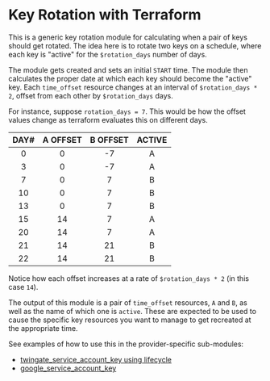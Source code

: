 # Key Rotation with Terraform

This is a generic key rotation module for calculating when a pair of keys
should get rotated.  The idea here is to rotate two keys on a schedule,
where each key is "active" for the `$rotation_days` number of days.

The module gets created and sets an initial `START` time.  The module then
calculates the proper date at which each key should become the "active"
key.  Each `time_offset` resource changes at an interval of
`$rotation_days * 2`, offset from each other by `$rotation_days` days.

For instance, suppose `rotation_days = 7`.  This would be how the offset
values change as terraform evaluates this on different days.

|   DAY#   | A OFFSET | B OFFSET | ACTIVE |
| :------: | :---: | :---: | :---: |
| 0 | 0 | -7 | A |
| 3 | 0 | -7 | A |
| 7 | 0 | 7 | B |
| 10 | 0 | 7 | B |
| 13 | 0 | 7 | B |
| 15 | 14 | 7 | A |
| 20 | 14 | 7 | A |
| 21 | 14 | 21 | B |
| 22 | 14 | 21 | B |

Notice how each offset increases at a rate of `$rotation_days * 2` (in
this case `14`).

The output of this module is a pair of `time_offset` resources, `A` and
`B`, as well as the name of which one is `active`.  These are expected to
be used to cause the specific key resources you want to manage to get
recreated at the appropriate time.

See examples of how to use this in the provider-specific sub-modules:
- [twingate_service_account_key using lifecycle](./twingate/main.tf)
- [google_service_account_key](./google/main.tf)
